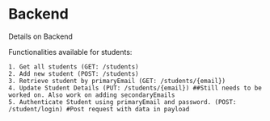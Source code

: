 # Backend 
Details on Backend

Functionalities available for students: 

    1. Get all students (GET: /students)
    2. Add new student (POST: /students)
    3. Retrieve student by primaryEmail (GET: /students/{email})
    4. Update Student Details (PUT: /students/{email}) ##Still needs to be worked on. Also work on adding secondaryEmails
    5. Authenticate Student using primaryEmail and password. (POST: /student/login) #Post request with data in payload